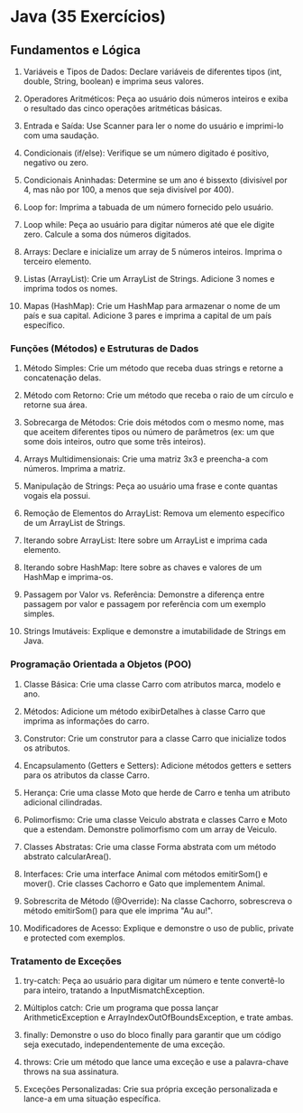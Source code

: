 # Java (35 Exercícios)

## Fundamentos e Lógica

1. Variáveis e Tipos de Dados: Declare variáveis de diferentes tipos (int, double, String, boolean) e imprima seus valores.

1. Operadores Aritméticos: Peça ao usuário dois números inteiros e exiba o resultado das cinco operações aritméticas básicas.

1. Entrada e Saída: Use Scanner para ler o nome do usuário e imprimi-lo com uma saudação.

1. Condicionais (if/else): Verifique se um número digitado é positivo, negativo ou zero.

1. Condicionais Aninhadas: Determine se um ano é bissexto (divisível por 4, mas não por 100, a menos que seja divisível por 400).

1. Loop for: Imprima a tabuada de um número fornecido pelo usuário.

1. Loop while: Peça ao usuário para digitar números até que ele digite zero. Calcule a soma dos números digitados.

1. Arrays: Declare e inicialize um array de 5 números inteiros. Imprima o terceiro elemento.

1. Listas (ArrayList): Crie um ArrayList de Strings. Adicione 3 nomes e imprima todos os nomes.

1. Mapas (HashMap): Crie um HashMap para armazenar o nome de um país e sua capital. Adicione 3 pares e imprima a capital de um país específico.

### Funções (Métodos) e Estruturas de Dados

1. Método Simples: Crie um método que receba duas strings e retorne a concatenação delas.

1. Método com Retorno: Crie um método que receba o raio de um círculo e retorne sua área.

1. Sobrecarga de Métodos: Crie dois métodos com o mesmo nome, mas que aceitem diferentes tipos ou número de parâmetros (ex: um que some dois inteiros, outro que some três inteiros).

1. Arrays Multidimensionais: Crie uma matriz 3x3 e preencha-a com números. Imprima a matriz.

1. Manipulação de Strings: Peça ao usuário uma frase e conte quantas vogais ela possui.

1. Remoção de Elementos do ArrayList: Remova um elemento específico de um ArrayList de Strings.

1. Iterando sobre ArrayList: Itere sobre um ArrayList e imprima cada elemento.

1. Iterando sobre HashMap: Itere sobre as chaves e valores de um HashMap e imprima-os.

1. Passagem por Valor vs. Referência: Demonstre a diferença entre passagem por valor e passagem por referência com um exemplo simples.

1. Strings Imutáveis: Explique e demonstre a imutabilidade de Strings em Java.

### Programação Orientada a Objetos (POO)

1. Classe Básica: Crie uma classe Carro com atributos marca, modelo e ano.

1. Métodos: Adicione um método exibirDetalhes à classe Carro que imprima as informações do carro.

1. Construtor: Crie um construtor para a classe Carro que inicialize todos os atributos.

1. Encapsulamento (Getters e Setters): Adicione métodos getters e setters para os atributos da classe Carro.

1. Herança: Crie uma classe Moto que herde de Carro e tenha um atributo adicional cilindradas.

1. Polimorfismo: Crie uma classe Veiculo abstrata e classes Carro e Moto que a estendam. Demonstre polimorfismo com um array de Veiculo.

1. Classes Abstratas: Crie uma classe Forma abstrata com um método abstrato calcularArea().

1. Interfaces: Crie uma interface Animal com métodos emitirSom() e mover(). Crie classes Cachorro e Gato que implementem Animal.

1. Sobrescrita de Método (@Override): Na classe Cachorro, sobrescreva o método emitirSom() para que ele imprima "Au au!".

1. Modificadores de Acesso: Explique e demonstre o uso de public, private e protected com exemplos.

### Tratamento de Exceções

1. try-catch: Peça ao usuário para digitar um número e tente convertê-lo para inteiro, tratando a InputMismatchException.

1. Múltiplos catch: Crie um programa que possa lançar ArithmeticException e ArrayIndexOutOfBoundsException, e trate ambas.

1. finally: Demonstre o uso do bloco finally para garantir que um código seja executado, independentemente de uma exceção.

1. throws: Crie um método que lance uma exceção e use a palavra-chave throws na sua assinatura.

1. Exceções Personalizadas: Crie sua própria exceção personalizada e lance-a em uma situação específica.